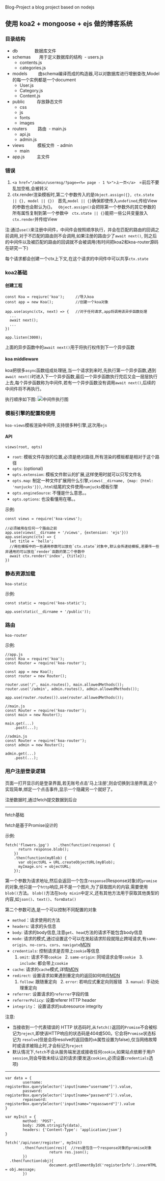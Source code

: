 Blog-Project
a blog project based on nodejs

## 使用 koa2 + mongoose + ejs 做的博客系统

### 目录结构

- db              数据库文件
- schemas         用于定义数据库的结构
  - users.js
  - contents.js
  - categories.js
- models          由schema编译而成的构造器,可以对数据库进行增删查改,Model的每一个实例都是一个document
  - User.js
  - Category.js
  - Content.js
- public          存放静态文件
  - css
  - js
  - fonts
  - images
- routers         路由
  - main.js
  - api.js
  - admin.js
- views           模板文件
  - admin
  - main
- app.js          主文件

### 错误


1. `<a href="/admin/usermsg/?page=<%= page - 1 %>">上一页</a>`
   =前后不要乱加空格,会被转义
2. ctx.render渲染模板时,第二个参数传入的是`Object.assign({}, ctx.state || {}, model || {})`
   首先,`model || {}`确保即使传入`undefined`,传给View的参数也会默认为{}。
   `Object.assign()`会把除第一个参数外的其它参数的所有属性复制到第一个参数中
   `ctx.state || {}`能把一些公共变量放入`ctx.render`并传给View
   
注:通过`use()`来注册中间件，中间件会按照顺序执行，并会在匹配的路由的回调之前调用,对于不匹配的路由则不会调用,如果注册的路由少了`await next()`, 则之后的中间件以及被匹配的路由的回调就不会被调用(有时间把koa2和koa-router源码在研究一下)



每个请求都会创建一个ctx上下文,在这个请求的中间件中可以共享`ctx.state`

### koa2基础

#### 创建工程
```
const Koa = reqiure('koa');     //导入koa
const app = new Koa();          //创建一个koa对象

app.use(async(ctx, next) => {   //对于任何请求,app将调用该异步函数处理
  ...
  await next();
  ...
})

app.listen(3000);
```

上面的异步函数中的`await next()`用于将执行权传到下一个异步函数



#### koa middleware

koa把很多`async`函数组成处理链,当一个请求到来时,先执行第一个异步函数,遇到`await next()`时进入下一个异步函数,最后一个异步函数执行完后又会一层层执行上去,每个异步函数称为中间件,若有一个异步函数没有调用`await next()`,后续的中间件将不再执行。

执行顺序如下图:
![中间件执行图](http://upload-images.jianshu.io/upload_images/3663059-03622ea2a9ffce2a.jpg)

### 模板引擎的配置和使用

`koa-views`模板渲染中间件,支持很多种引擎,这次用`ejs`

#### API
`views(root, opts)`
- `root`: 模板文件存放的位置,必须是绝对路径,所有渲染的模板都是相对于这个路径
- `opts`: (optional)
- `opts.extension`: 模板文件默认的扩展,这样使用时就可以只写文件名
- `opts.map`: 制定一种文件扩展用什么引擎,`views(__dirname, {map: {html: 'nunjucks'}})`,`.html`结尾的文件使用`numjucks`模板引擎
- `opts.engineSource`: 不懂是什么意思。。
- `opts.options`: 也没看懂用在哪。。

示例:
```
const views = require('koa-views');

//必须被用在任何一个路由之前
app.use(views(__dirname + '/views', {extension: 'ejs'}))
app.use(async(ctx) => {
  let title = 'hello';
  //用在模板中的一些通用参数可以放在`ctx.state`对象中,默认会传递给模板,若要传一些非通用的可以放在`render`函数的第二个参数中
  await ctx.render('index', {title});    
})
```

### 静态资源加载

`koa-static`

示例:
```
const static = require('koa-static');

app.use(static(__dirname + '/public'));
```

### 路由

`koa-router`

示例:
```
//app.js
const Koa = require('koa');
const Router = require('koa-router');

const app = new Koa();
const router = new Router();

router.use('/', main.routes(), main.allowedMethods());
router.use('/admin', admin.routes(), admin.allowedMethods());

app.use(router.routes()).use(router.allowedMethods());

//main.js
const Router = require('koa-router');
const main = new Router();

main.get(...)
    .post(...);
    
//admin.js
const Router = require('koa-router');
const admin = new Router();

admin.get(...)
    .post(...);
```

### 用户注册登录逻辑

页面一打开显示的是登录界面,若无账号点击'马上注册',则会切换到注册界面,这个实现简单,绑定一个点击事件,显示一个隐藏另一个就好了。

注册数据时,通过fetch提交数据到后台

***

fetch基础

fetch是基于Promise设计的

示例:
```
fetch('flowers.jpg')    .then(function(response) {
      return response.blob();
    })
    .then(function(myBlob) {
      var objectURL = URL.createObjectURL(myBlob);
      myImage.src = objectURL;
    });
```
第一个参数为请求地址,然后会返回一个包含`response`(Response对象)的`promise`的对象,他只是一个`http`响应,并不是一个图片,为了获取图片的内容,需要使用`blob()`方法。
`blob()`方法在`body mixin`中定义,还有其他方法用于获取其他类型的内容,如`json()`、`text()`、`formData()`

第二个参数可选,是一个可以控制不同配置的对象
- `method`：请求使用的方法
- `headers`: 请求的头信息
- `body`: 请求的body信息,注意`get`、`head`方法的请求不能包含body信息
- `mode`: 请求的模式,通过设置这个可以在发起请求阶段就阻止跨域请求,有`same-origin`、`no-cors`、`cors`、`navigate`[MDN](https://developer.mozilla.org/en-US/docs/Web/API/Request/mode)
- `credentials`: 控制请求是否带上`cookie`等信息
   1. `omit`: 请求不带`cookie`
   2. `same-origin`: 同域请求会带`cookie`
   3. `include`: 都会带上`cookie`
- `cache`: 请求的`cache`模式,详情[MDN](https://developer.mozilla.org/en-US/docs/Web/API/Request/cache)
- `redirect`: 设置请求如果遇到重定向的返回如何响应[MDN](https://developer.mozilla.org/zh-CN/docs/Web/API/GlobalFetch/fetch)
   1. `follow`: 跟随重定向
   2. `error`: 若响应式重定向则报错
   3. `manual`: 手动处理重定向
- `referrer`: 设置请求的`referrer`字段的值
- `referrerPolicy`: 设置referer HTTP header
- `integrity`： 设置请求的subresource integrity

注意: 
- 当接收到一个代表错误的 HTTP 状态码时,从`fetch()`返回的`Promise`不会被标记为`reject`,即使该HTTP响应的状态码是404或500。它会将`Promise`状态标记为
  `resolve`(但是会将resolve的返回值的`ok`属性设置为false),仅当网络故障时或请求被阻止时,才会标记为`reject`
- 默认情况下,`fetch`不会从服务端发送或接收任何`cookie`,如果站点依赖于用户`session`,则会导致未经认证的请求(要发送`cookies`,必须设置`credentials`选
  项)
***

```
var data = {
		username: registerBox.querySelector('input[name="username"]').value,
		password: registerBox.querySelector('input[name="password"]').value,
		repassword: registerBox.querySelector('input[name="repassword"]').value
}

var myInit = {
		method: 'POST',
		body: JSON.stringify(data),
		headers: {'Content-Type': 'application/json'}
}

fetch('/api/user/register', myInit)
		.then(function(res){  //res是包含一个response对象的promise对象
					return res.json();
		})
  .then(function(obj){
					document.getElementById('registerInfo').innerHTML = obj.message;
		})
```















   






